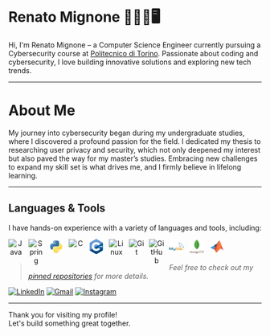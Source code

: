# Renato Mignone 👨🏻‍💻🖥️

Hi, I'm Renato Mignone – a Computer Science Engineer currently pursuing a Cybersecurity course at [Politecnico di Torino](https://www.polito.it/). Passionate about coding and cybersecurity, I love building innovative solutions and exploring new tech trends.

---

# About Me

My journey into cybersecurity began during my undergraduate studies, where I discovered a profound passion for the field. I dedicated my thesis to researching user privacy and security, which not only deepened my interest but also paved the way for my master’s studies. Embracing new challenges to expand my skill set is what drives me, and I firmly believe in lifelong learning. 

---

## Languages & Tools

I have hands-on experience with a variety of languages and tools, including:

<div align="center">
  <img align="left" alt="Java" width="30px" style="padding-right:10px;" src="https://cdn.jsdelivr.net/gh/devicons/devicon/icons/java/java-original.svg"/>
  <img align="left" alt="Spring" width="30px" style="padding-right:10px;" src="https://cdn.jsdelivr.net/gh/devicons/devicon/icons/spring/spring-original.svg" />
  <img align="left" alt="Python" width="30px" style="padding-right:10px;" src="https://github.com/devicons/devicon/blob/master/icons/python/python-original.svg" />
  <img align="left" alt="C" width="30px" style="padding-right:10px;" src="https://cdn.jsdelivr.net/gh/devicons/devicon/icons/c/c-original.svg" />
  <img align="left" alt="C++" width="30px" style="padding-right:10px;" src="https://github.com/devicons/devicon/blob/v2.16.0/icons/cplusplus/cplusplus-original.svg" />
  <img align="left" alt="Linux" width="30px" style="padding-right:10px;" src="https://cdn.jsdelivr.net/gh/devicons/devicon/icons/linux/linux-original.svg" />
  <img align="left" alt="Git" width="30px" style="padding-right:10px;" src="https://cdn.jsdelivr.net/gh/devicons/devicon/icons/git/git-original.svg" />
  <img align="left" alt="GitHub" width="30px" style="padding-right:10px;" src="https://cdn.jsdelivr.net/gh/devicons/devicon/icons/github/github-original.svg" />
  <img align="left" alt="SQL" width="30px" style="padding-right:10px;" src="https://github.com/devicons/devicon/blob/master/icons/mysql/mysql-original-wordmark.svg" />
  <img align="left" alt="MongoDB" width="30px" style="padding-right:10px;" src="https://github.com/devicons/devicon/blob/master/icons/mongodb/mongodb-original-wordmark.svg" />
  <img align="left" alt="Matlab" width="30px" style="padding-right:10px;" src="https://github.com/devicons/devicon/blob/master/icons/matlab/matlab-original.svg" />
</div>
<br><br>

> _Feel free to check out my [pinned repositories](https://github.com/RenatoMignone?tab=pinned) for more details._



[![LinkedIn](https://img.shields.io/badge/LinkedIn-0077B5?style=for-the-badge&logo=linkedin&logoColor=white)](https://www.linkedin.com/in/renato-mignone/)
[![Gmail](https://img.shields.io/badge/Gmail-D14836?style=for-the-badge&logo=gmail&logoColor=white)](mailto:renato.mignone@gmail.com)
[![Instagram](https://img.shields.io/badge/Instagram-E4405F?style=for-the-badge&logo=instagram&logoColor=white)](https://www.instagram.com/_renatomignone_/)

---

Thank you for visiting my profile!  
Let's build something great together.

